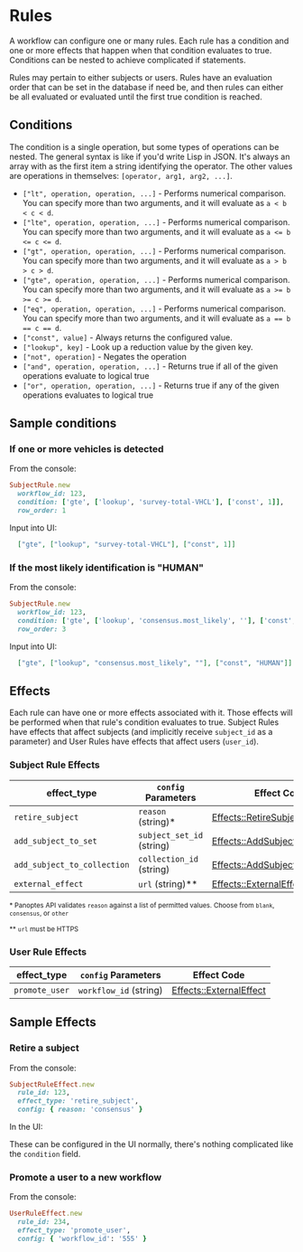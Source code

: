 # Rules

A workflow can configure one or many rules. Each rule has a condition and one or more effects that happen when that condition evaluates to true. Conditions can be nested to achieve complicated if statements.

Rules may pertain to either subjects or users. Rules have an evaluation order that can be set in the database if need be, and then rules can either be all evaluated or evaluated until the first true condition is reached.

## Conditions

The condition is a single operation, but some types of operations can be nested. The general syntax is like if you'd write Lisp in JSON. It's always an array with as the first item a string identifying the operator. The other values are operations in themselves: `[operator, arg1, arg2, ...]`.

* `["lt", operation, operation, ...]` - Performs numerical comparison. You can specify more than two arguments, and it will evaluate as `a < b < c < d`.
* `["lte", operation, operation, ...]` - Performs numerical comparison. You can specify more than two arguments, and it will evaluate as `a <= b <= c <= d`.
* `["gt", operation, operation, ...]` - Performs numerical comparison. You can specify more than two arguments, and it will evaluate as `a > b > c > d`.
* `["gte", operation, operation, ...]` - Performs numerical comparison. You can specify more than two arguments, and it will evaluate as `a >= b >= c >= d`.
* `["eq", operation, operation, ...]` - Performs numerical comparison. You can specify more than two arguments, and it will evaluate as `a == b == c == d`.
* `["const", value]` - Always returns the configured value.
* `["lookup", key]` - Look up a reduction value by the given key.
* `["not", operation]` - Negates the operation
* `["and", operation, operation, ...]` - Returns true if all of the given operations evaluate to logical true
* `["or", operation, operation, ...]` - Returns true if any of the given operations evaluates to logical true

## Sample conditions

### If one or more vehicles is detected

From the console:
```ruby
SubjectRule.new
  workflow_id: 123,
  condition: ['gte', ['lookup', 'survey-total-VHCL'], ['const', 1]],
  row_order: 1
```

Input into UI:
```json
  ["gte", ["lookup", "survey-total-VHCL"], ["const", 1]]
```

### If the most likely identification is "HUMAN"

From the console:
```ruby
SubjectRule.new
  workflow_id: 123,
  condition: ['gte', ['lookup', 'consensus.most_likely', ''], ['const', 'HUMAN']],
  row_order: 3
```
Input into UI:
```json
  ["gte", ["lookup", "consensus.most_likely", ""], ["const", "HUMAN"]]
```


## Effects

Each rule can have one or more effects associated with it. Those effects will be performed when that rule's condition evaluates to true. Subject Rules have effects that affect subjects (and implicitly receive `subject_id` as a parameter) and User Rules have effects that affect users (`user_id`).

### Subject Rule Effects

| effect_type | `config` Parameters | Effect Code |
| ---------- | ---------- | ------------|
| `retire_subject` | `reason` (string)\* | [Effects::RetireSubject](https://github.com/zooniverse/caesar/blob/master/app/models/effects/retire_subject.rb)                      |
| `add_subject_to_set` | `subject_set_id` (string)| [Effects::AddSubjectToSet](https://github.com/zooniverse/caesar/blob/master/app/models/effects/add_subject_to_set.rb) |
| `add_subject_to_collection` | `collection_id` (string) | [Effects::AddSubjectToCollection](https://github.com/zooniverse/caesar/blob/master/app/models/effects/add_subject_to_collection.rb) |
| `external_effect` | `url` (string)** | [Effects::ExternalEffect](https://github.com/zooniverse/caesar/blob/master/app/models/effects/add_subject_to_collection.rb)

<sub>\* Panoptes API validates `reason` against a list of permitted values. Choose from `blank`, `consensus`, or `other`</sub>

<sub>\** `url` must be HTTPS</sub>

### User Rule Effects

| effect_type | `config` Parameters | Effect Code |
| ---------- | ---------- | ------------|
| `promote_user` | `workflow_id` (string) | [Effects::ExternalEffect](https://github.com/zooniverse/caesar/blob/master/app/models/effects/promote_user.rb)

## Sample Effects

### Retire a subject

From the console:

```ruby
SubjectRuleEffect.new
  rule_id: 123,
  effect_type: 'retire_subject',
  config: { reason: 'consensus' }
```

In the UI:

These can be configured in the UI normally, there's nothing complicated like the `condition` field.

### Promote a user to a new workflow

From the console:
```ruby
UserRuleEffect.new
  rule_id: 234,
  effect_type: 'promote_user',
  config: { 'workflow_id': '555' }
```
